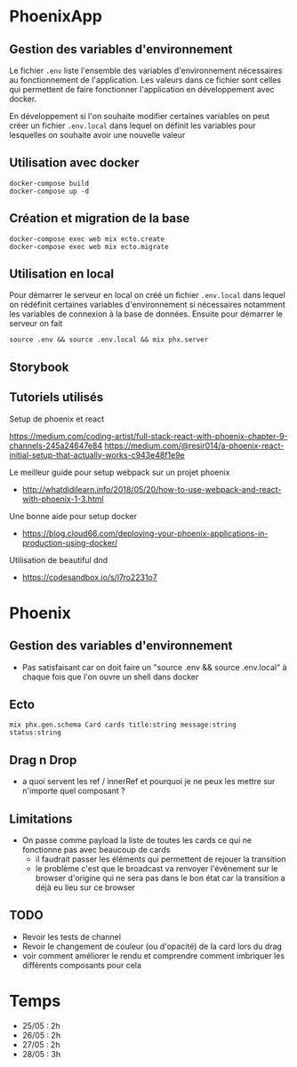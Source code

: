 # PhoenixApp

## Gestion des variables d'environnement

Le fichier `.env` liste l'ensemble des variables d'environnement nécessaires au fonctionnement de l'application. Les valeurs dans ce fichier sont celles qui permettent de faire fonctionner l'application en développement avec docker.

En développement si l'on souhaite modifier certaines variables on peut créer un fichier `.env.local` dans lequel on définit les variables pour lesquelles on souhaite avoir une nouvelle valeur

## Utilisation avec docker

    docker-compose build
    docker-compose up -d

## Création et migration de la base

    docker-compose exec web mix ecto.create
    docker-compose exec web mix ecto.migrate

## Utilisation en local

Pour démarrer le serveur en local on créé un fichier `.env.local` dans lequel on rédéfinit certaines variables d'environnement si nécessaires notamment les variables de connexion à la base de données. Ensuite pour démarrer le serveur on fait

    source .env && source .env.local && mix phx.server

## Storybook

## Tutoriels utilisés

Setup de phoenix et react

https://medium.com/coding-artist/full-stack-react-with-phoenix-chapter-9-channels-245a24647e84
https://medium.com/@resir014/a-phoenix-react-initial-setup-that-actually-works-c943e48f1e9e

Le meilleur guide pour setup webpack sur un projet phoenix

* http://whatdidilearn.info/2018/05/20/how-to-use-webpack-and-react-with-phoenix-1-3.html

Une bonne aide pour setup docker

* https://blog.cloud66.com/deploying-your-phoenix-applications-in-production-using-docker/

Utilisation de beautiful dnd

* https://codesandbox.io/s/l7ro2231o7

# Phoenix

## Gestion des variables d'environnement

* Pas satisfaisant car on doit faire un "source .env && source .env.local" à chaque fois que l'on ouvre un shell dans docker

## Ecto

    mix phx.gen.schema Card cards title:string message:string status:string

## Drag n Drop

* a quoi servent les ref / innerRef et pourquoi je ne peux les mettre sur n'importe quel composant ?

## Limitations

* On passe comme payload la liste de toutes les cards ce qui ne fonctionne pas avec beaucoup de cards
  * il faudrait passer les éléments qui permettent de rejouer la transition
  * le problème c'est que le broadcast va renvoyer l'évènement sur le browser d'origine qui ne sera pas dans le bon état car la transition a déjà eu lieu sur ce browser

## TODO

* Revoir les tests de channel
* Revoir le changement de couleur (ou d'opacité) de la card lors du drag
* voir comment améliorer le rendu et comprendre comment imbriquer les différents composants pour cela

# Temps

* 25/05 : 2h
* 26/05 : 2h
* 27/05 : 2h
* 28/05 : 3h
